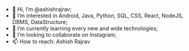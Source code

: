 - 👋 Hi, I’m @ashishrajrav;
- 👀 I’m interested in Android, Java, Python, SQL, CSS, React, NodeJS, DBMS, DataStructure;
- 🌱 I’m currently learning every new and wide technologies;
- 💞️ I’m looking to collaborate on Instagram;
- 📫 How to reach: <a herf="instagram.com/ashish_rajrav/">Ashish Rajrav</a>

<!---
ashishrajrav/ashishrajrav is a ✨ special ✨ repository because its `README.md` (this file) appears on your GitHub profile.
You can click the Preview link to take a look at your changes.
--->
